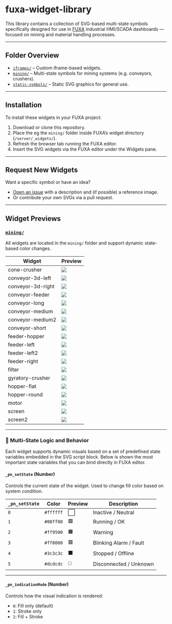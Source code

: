 # fuxa-widget-library

This library contains a collection of SVG-based multi-state symbols specifically designed for use in [FUXA](https://github.com/frangoteam/FUXA) industrial HMI/SCADA dashboards — focused on mining and material handling processes.

---

## Folder Overview

- [`iframes/`](./iframes) – Custom iframe-based widgets.
- [`mining/`](./mining) – Multi-state symbols for mining systems (e.g. conveyors, crushers).
- [`static-symbols/`](./static-symbols) – Static SVG graphics for general use.

---

## Installation

To install these widgets in your FUXA project:

1. Download or clone this repository.
2. Place the eg the `mining/` folder inside FUXA’s widget directory (`/server/_widgets/`).
3. Refresh the browser tab running the FUXA editor.
4. Insert the SVG widgets via the FUXA editor under the Widgets pane.
---

## Request New Widgets

Want a specific symbol or have an idea?

- [Open an issue](https://github.com/tobias-carlbom/fuxa-widget-library/issues) with a description and (if possible) a reference image.
- Or contribute your own SVGs via a pull request.

---

## Widget Previews

### [`mining/`](./mining)

All widgets are located in the `mining/` folder and support dynamic state-based color changes.

| Widget | Preview |
|--------|---------|
| cone-crusher | ![](mining/cone-crusher.svg) |
| conveyor-3d-left | ![](mining/conveyor-3d-left.svg) |
| conveyor-3d-right | ![](mining/conveyor-3d-right.svg) |
| conveyor-feeder | ![](mining/conveyor-feeder.svg) |
| conveyor-long | ![](mining/conveyor-long.svg) |
| conveyor-medium | ![](mining/conveyor-medium.svg) |
| conveyor-medium2 | ![](mining/conveyor-medium2.svg) |
| conveyor-short | ![](mining/conveyor-short.svg) |
| feeder-hopper | ![](mining/feeder-hopper.svg) |
| feeder-left | ![](mining/feeder-left.svg) |
| feeder-left2 | ![](mining/feeder-left2.svg) |
| feeder-right | ![](mining/feeder-right.svg) |
| filter | ![](mining/filter.svg) |
| gyratory-crusher | ![](mining/gyratory-crusher.svg) |
| hopper-flat | ![](mining/hopper-flat.svg) |
| hopper-round | ![](mining/hopper-round.svg) |
| motor | ![](mining/motor.svg) |
| screen | ![](mining/screen.svg) |
| screen2 | ![](mining/screen2.svg) |

---

### 🔧 Multi-State Logic and Behavior

Each widget supports dynamic visuals based on a set of predefined state variables embedded in the SVG script block.
Below is shown the most important state variables that you can bind directly in FUXA editor.

#### `_pn_setState` (Number)

Controls the current state of the widget. Used to change fill color based on system condition.

| `_pn_setState` | Color     | Preview | Description            |
|----------------|-----------|---------|------------------------|
| `0`            | `#ffffff` | ⬜️       | Inactive / Neutral     |
| `1`            | `#00ff00` | 🟩       | Running / OK           |
| `2`            | `#ff9500` | 🟧       | Warning                |
| `3`            | `#ff0000` | 🟥       | Blinking Alarm / Fault          |
| `4`            | `#3c3c3c` | ⬛️       | Stopped / Offline      |
| `5`            | `#dcdcdc` | ◻️       | Disconnected / Unknown |

---

#### `_pn_indicationMode` (Number)

Controls how the visual indication is rendered:

- `0`: Fill only (default)
- `1`: Stroke only
- `2`: Fill + Stroke
